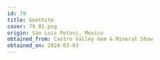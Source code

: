 ```yaml
---
id: 79
title: Goethite
cover: 79_01.png
origin: San Luis Potosi, Mexico
obtained_from: Castro Valley Gem & Mineral Show
obtained_on: 2024-03-03
---
```

